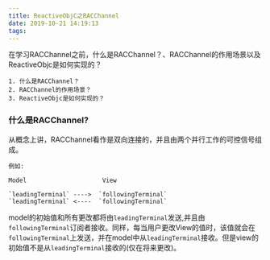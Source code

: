 ```yaml
---
title: ReactiveObjC之RACChannel
date: 2019-10-21 14:19:13
tags:
---
```


在学习RACChannel之前，什么是RACChannel？、RACChannel的作用场景以及ReactiveObjc是如何实现的？

	1. 什么是RACChannel？
	2. RACChannel的作用场景？
	3. ReactiveObjc是如何实现的？

### 什么是RACChannel?
	
从概念上讲，RACChannel看作是双向连接的，并且由两个并行工作的可控信号组成。
	
	例如:
		
	Model               	  View
	
	`leadingTerminal` ---->  `followingTerminal`
	`leadingTerminal` <----  `followingTerminal`

model的初始值和所有更改都将由`leadingTerminal`发送,并且由`followingTerminal`订阅者接收。同样，每当用户更改View的值时，该值就会在`followingTerminal`上发送，并在model中从`leadingTerminal`接收。但是view的初始值不是从`leadingTerminal`接收的(仅在将来更改)。